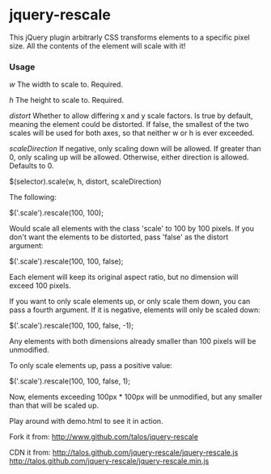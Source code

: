 # jquery-rescale

This jQuery plugin arbitrarly CSS transforms elements to a specific
pixel size.  All the contents of the element will scale with it!

### Usage

*w* The width to scale to.  Required.

*h* The height to scale to.  Required.

*distort* Whether to allow differing x and y scale
factors.  Is true by default, meaning the element could be
distorted.  If false, the smallest of the two scales will be
used for both axes, so that neither w or h is ever exceeded.

*scaleDirection* If negative, only scaling down will be
allowed.  If greater than 0, only scaling up will be allowed.
Otherwise, either direction is allowed.  Defaults to 0.

$(selector).scale(w, h, distort, scaleDirection)

The following:

$('.scale').rescale(100, 100);

Would scale all elements with the class 'scale' to 100 by 100
pixels.  If you don't want the elements to be distorted, pass
'false' as the distort argument:

$('.scale').rescale(100, 100, false);

Each element will keep its original aspect ratio, but no dimension
will exceed 100 pixels.

If you want to only scale elements up, or only scale them down, you
can pass a fourth argument.  If it is negative, elements will only
be scaled down:

$('.scale').rescale(100, 100, false, -1);

Any elements with both dimensions already smaller than 100 pixels
will be unmodified.

To only scale elements up, pass a positive value:

$('.scale').rescale(100, 100, false, 1);

Now, elements exceeding 100px * 100px will be unmodified, but any
smaller than that will be scaled up.

Play around with demo.html to see it in action.

Fork it from:
http://www.github.com/talos/jquery-rescale

CDN it from:
http://talos.github.com/jquery-rescale/jquery-rescale.js
http://talos.github.com/jquery-rescale/jquery-rescale.min.js
